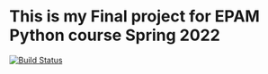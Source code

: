 # This is my Final project for EPAM Python course Spring 2022

[![Build Status](https://app.travis-ci.com/marinchenko-a/Python-Online-Final-Project.svg?branch=step-9)](https://app.travis-ci.com/marinchenko-a/Python-Online-Final-Project)

